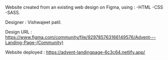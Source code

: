 Website created from an existing web design on Figma, using : -HTML -CSS -SASS. 

Designer : Vishwajeet patil. 

Design URL : https://www.figma.com/community/file/929785763166149576/Advent---Landing-Page-(Community)

Website deployed : https://advent-landingpage-6c3c64.netlify.app/

